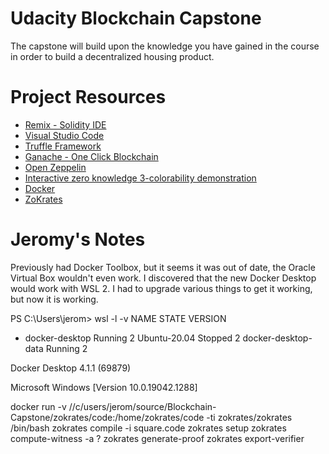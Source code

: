 # Udacity Blockchain Capstone

The capstone will build upon the knowledge you have gained in the course in order to build a decentralized housing product.

# Project Resources

- [Remix - Solidity IDE](https://remix.ethereum.org/)
- [Visual Studio Code](https://code.visualstudio.com/)
- [Truffle Framework](https://truffleframework.com/)
- [Ganache - One Click Blockchain](https://truffleframework.com/ganache)
- [Open Zeppelin ](https://openzeppelin.org/)
- [Interactive zero knowledge 3-colorability demonstration](http://web.mit.edu/~ezyang/Public/graph/svg.html)
- [Docker](https://docs.docker.com/install/)
- [ZoKrates](https://github.com/Zokrates/ZoKrates)

# Jeromy's Notes

Previously had Docker Toolbox, but it seems it was out of date, the Oracle Virtual Box wouldn't even work. I discovered that the new Docker Desktop would work with WSL 2. I had to upgrade various things to get it working, but now it is working.

PS C:\Users\jerom> wsl -l -v
NAME STATE VERSION

- docker-desktop Running 2
  Ubuntu-20.04 Stopped 2
  docker-desktop-data Running 2

Docker Desktop 4.1.1 (69879)

Microsoft Windows [Version 10.0.19042.1288]

docker run -v //c/users/jerom/source/Blockchain-Capstone/zokrates/code:/home/zokrates/code -ti zokrates/zokrates /bin/bash
zokrates compile -i square.code
zokrates setup
zokrates compute-witness -a ?
zokrates generate-proof
zokrates export-verifier
